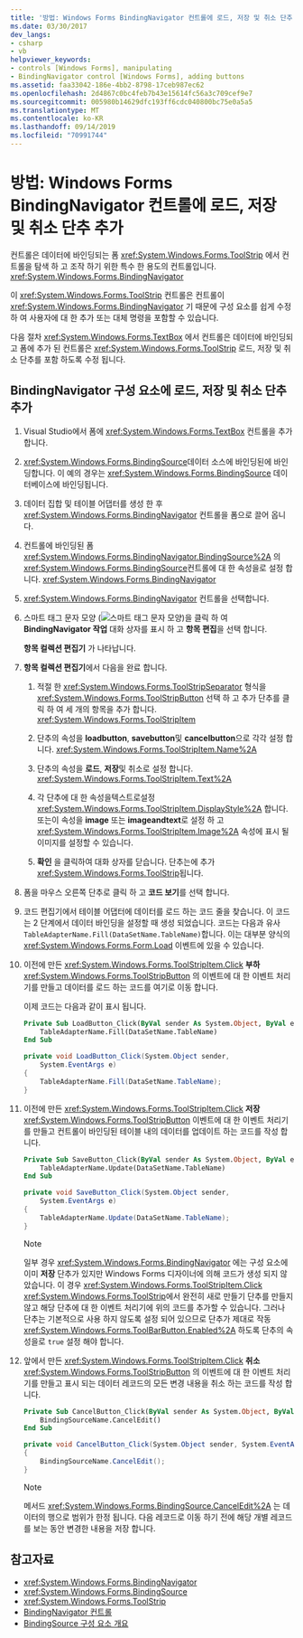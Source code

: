 ```yaml
---
title: '방법: Windows Forms BindingNavigator 컨트롤에 로드, 저장 및 취소 단추 추가'
ms.date: 03/30/2017
dev_langs:
- csharp
- vb
helpviewer_keywords:
- controls [Windows Forms], manipulating
- BindingNavigator control [Windows Forms], adding buttons
ms.assetid: faa33042-186e-4bb2-8798-17ceb987ec62
ms.openlocfilehash: 2d4867c0bc4feb7b43e15614fc56a3c709cef9e7
ms.sourcegitcommit: 005980b14629dfc193ff6cdc040800bc75e0a5a5
ms.translationtype: MT
ms.contentlocale: ko-KR
ms.lasthandoff: 09/14/2019
ms.locfileid: "70991744"
---
```

# <a name="how-to-add-load-save-and-cancel-buttons-to-the-windows-forms-bindingnavigator-control"></a>방법: Windows Forms BindingNavigator 컨트롤에 로드, 저장 및 취소 단추 추가

컨트롤은 데이터에 바인딩되는 폼 <xref:System.Windows.Forms.ToolStrip> 에서 컨트롤을 탐색 하 고 조작 하기 위한 특수 한 용도의 컨트롤입니다. <xref:System.Windows.Forms.BindingNavigator>

이 <xref:System.Windows.Forms.ToolStrip> 컨트롤은 컨트롤이 <xref:System.Windows.Forms.BindingNavigator> 기 때문에 구성 요소를 쉽게 수정 하 여 사용자에 대 한 추가 또는 대체 명령을 포함할 수 있습니다.

다음 절차 <xref:System.Windows.Forms.TextBox> 에서 컨트롤은 데이터에 바인딩되고 폼에 추가 된 컨트롤은 <xref:System.Windows.Forms.ToolStrip> 로드, 저장 및 취소 단추를 포함 하도록 수정 됩니다.

## <a name="add-load-save-and-cancel-buttons-to-the-bindingnavigator-component"></a>BindingNavigator 구성 요소에 로드, 저장 및 취소 단추 추가

1. Visual Studio에서 폼에 <xref:System.Windows.Forms.TextBox> 컨트롤을 추가 합니다.

2. <xref:System.Windows.Forms.BindingSource>데이터 소스에 바인딩된에 바인딩합니다. 이 예의 경우는 <xref:System.Windows.Forms.BindingSource> 데이터베이스에 바인딩됩니다.

3. 데이터 집합 및 테이블 어댑터를 생성 한 후 <xref:System.Windows.Forms.BindingNavigator> 컨트롤을 폼으로 끌어 옵니다.

4. 컨트롤에 바인딩된 폼 <xref:System.Windows.Forms.BindingNavigator.BindingSource%2A> 의 <xref:System.Windows.Forms.BindingSource>컨트롤에 대 한 속성을로 설정 합니다. <xref:System.Windows.Forms.BindingNavigator>

5. <xref:System.Windows.Forms.BindingNavigator> 컨트롤을 선택합니다.

6. 스마트 태그 문자 모양 (![스마트 태그 문자 모양](./media/vs-winformsmttagglyph.gif "VS_WinFormSmtTagGlyph"))을 클릭 하 여 **BindingNavigator 작업** 대화 상자를 표시 하 고 **항목 편집**을 선택 합니다.

     **항목 컬렉션 편집기** 가 나타납니다.

7. **항목 컬렉션 편집기**에서 다음을 완료 합니다.

    1. 적절 한 <xref:System.Windows.Forms.ToolStripSeparator> 형식을 <xref:System.Windows.Forms.ToolStripButton> 선택 하 고 추가 단추를 클릭 하 여 세 개의 항목을 추가 합니다. <xref:System.Windows.Forms.ToolStripItem>

    2. 단추의 속성을 **loadbutton**, **savebutton**및 **cancelbutton**으로 각각 설정 합니다. <xref:System.Windows.Forms.ToolStripItem.Name%2A>

    3. 단추의 속성을 **로드**, **저장**및 취소로 설정 합니다. <xref:System.Windows.Forms.ToolStripItem.Text%2A>

    4. 각 단추에 대 한 속성을텍스트로설정<xref:System.Windows.Forms.ToolStripItem.DisplayStyle%2A> 합니다. 또는이 속성을 **image** 또는 **imageandtext**로 설정 하 고 <xref:System.Windows.Forms.ToolStripItem.Image%2A> 속성에 표시 될 이미지를 설정할 수 있습니다.

    5. **확인** 을 클릭하여 대화 상자를 닫습니다. 단추는에 추가 <xref:System.Windows.Forms.ToolStrip>됩니다.

8. 폼을 마우스 오른쪽 단추로 클릭 하 고 **코드 보기**를 선택 합니다.

9. 코드 편집기에서 테이블 어댑터에 데이터를 로드 하는 코드 줄을 찾습니다. 이 코드는 2 단계에서 데이터 바인딩을 설정할 때 생성 되었습니다. 코드는 다음과 유사 `TableAdapterName.Fill(DataSetName.TableName)`합니다. 이는 대부분 양식의 <xref:System.Windows.Forms.Form.Load> 이벤트에 있을 수 있습니다.

10. 이전에 만든 <xref:System.Windows.Forms.ToolStripItem.Click> **부하** <xref:System.Windows.Forms.ToolStripButton> 의 이벤트에 대 한 이벤트 처리기를 만들고 데이터를 로드 하는 코드를 여기로 이동 합니다.

     이제 코드는 다음과 같이 표시 됩니다.

    ```vb
    Private Sub LoadButton_Click(ByVal sender As System.Object, ByVal e As System.EventArgs) Handles LoadButton.Click
        TableAdapterName.Fill(DataSetName.TableName)
    End Sub
    ```

    ```csharp
    private void LoadButton_Click(System.Object sender,
        System.EventArgs e)
    {
        TableAdapterName.Fill(DataSetName.TableName);
    }
    ```

11. 이전에 만든 <xref:System.Windows.Forms.ToolStripItem.Click> **저장** <xref:System.Windows.Forms.ToolStripButton> 이벤트에 대 한 이벤트 처리기를 만들고 컨트롤이 바인딩된 테이블 내의 데이터를 업데이트 하는 코드를 작성 합니다.

    ```vb
    Private Sub SaveButton_Click(ByVal sender As System.Object, ByVal e As System.EventArgs) Handles SaveButton.Click
        TableAdapterName.Update(DataSetName.TableName)
    End Sub
    ```

    ```csharp
    private void SaveButton_Click(System.Object sender,
        System.EventArgs e)
    {
        TableAdapterName.Update(DataSetName.TableName);
    }
    ```

    > [!NOTE]
    > 일부 경우 <xref:System.Windows.Forms.BindingNavigator> 에는 구성 요소에 이미 **저장** 단추가 있지만 Windows Forms 디자이너에 의해 코드가 생성 되지 않았습니다. 이 경우 <xref:System.Windows.Forms.ToolStripItem.Click> <xref:System.Windows.Forms.ToolStrip>에서 완전히 새로 만들기 단추를 만들지 않고 해당 단추에 대 한 이벤트 처리기에 위의 코드를 추가할 수 있습니다. 그러나 단추는 기본적으로 사용 하지 않도록 설정 되어 있으므로 단추가 제대로 작동 <xref:System.Windows.Forms.ToolBarButton.Enabled%2A> 하도록 단추의 속성을로 `true` 설정 해야 합니다.

12. 앞에서 만든 <xref:System.Windows.Forms.ToolStripItem.Click> **취소** <xref:System.Windows.Forms.ToolStripButton> 의 이벤트에 대 한 이벤트 처리기를 만들고 표시 되는 데이터 레코드의 모든 변경 내용을 취소 하는 코드를 작성 합니다.

    ```vb
    Private Sub CancelButton_Click(ByVal sender As System.Object, ByVal e As System.EventArgs) Handles CancelButton.Click
        BindingSourceName.CancelEdit()
    End Sub
    ```

    ```csharp
    private void CancelButton_Click(System.Object sender, System.EventArgs e)
    {
        BindingSourceName.CancelEdit();
    }
    ```

    > [!NOTE]
    > 메서드 <xref:System.Windows.Forms.BindingSource.CancelEdit%2A> 는 데이터의 행으로 범위가 한정 됩니다. 다음 레코드로 이동 하기 전에 해당 개별 레코드를 보는 동안 변경한 내용을 저장 합니다.

## <a name="see-also"></a>참고자료

- <xref:System.Windows.Forms.BindingNavigator>
- <xref:System.Windows.Forms.BindingSource>
- <xref:System.Windows.Forms.ToolStrip>
- [BindingNavigator 컨트롤](bindingnavigator-control-windows-forms.md)
- [BindingSource 구성 요소 개요](bindingsource-component-overview.md)

